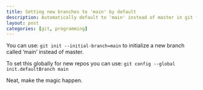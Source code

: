 ```yaml
---
title: Setting new branches to 'main' by default
description: Automatically default to 'main' instead of master in git for new repositories.
layout: post
categories: [git, programming]
---
```

You can use: `git init --initial-branch=main` to initialize a new branch called ‘main’ instead of master.

To set this globally for new repos you can use: `git config --global init.defaultBranch main`

Neat, make the magic happen.
